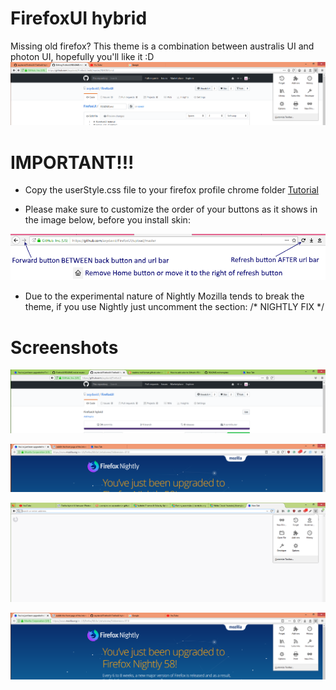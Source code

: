 # FirefoxUI hybrid
Missing old firefox?
This theme is a combination between australis UI and photon UI, hopefully you'll like it :D
![Screenshot](screenshotmain2.PNG)

# IMPORTANT!!!
- Copy the userStyle.css file to your firefox profile chrome folder [Tutorial](http://kb.mozillazine.org/index.php?title=UserChrome.css&printable=yes)


- Please make sure to customize the order of your buttons as it shows in the image below, before you install skin:

![Screenshot](screenshotrules.png)
- Due to the experimental nature of Nightly Mozilla tends to break the theme, if you use Nightly just uncomment the section: 
/* NIGHTLY FIX */

# Screenshots
![Screenshot](screenshot1.PNG)

![Screenshot](screenshot2.PNG)

![Screenshot](image3.PNG)

![Screenshot](screenshotmain.PNG)
